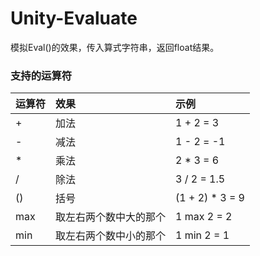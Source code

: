 # Unity-Evaluate
模拟Eval()的效果，传入算式字符串，返回float结果。

### 支持的运算符

| 运算符 | 效果 | 示例 |
| ----------- | :------------ | :------------ |
| + | 加法 | 1 + 2 = 3 |
| - | 减法 | 1 - 2 = -1 |
| * | 乘法 | 2 * 3 = 6 |
| / | 除法 | 3 / 2 = 1.5 |
| () | 括号 | (1 + 2) * 3 = 9 |
| max | 取左右两个数中大的那个 | 1 max 2 = 2 |
| min | 取左右两个数中小的那个 | 1 min 2 = 1 |
